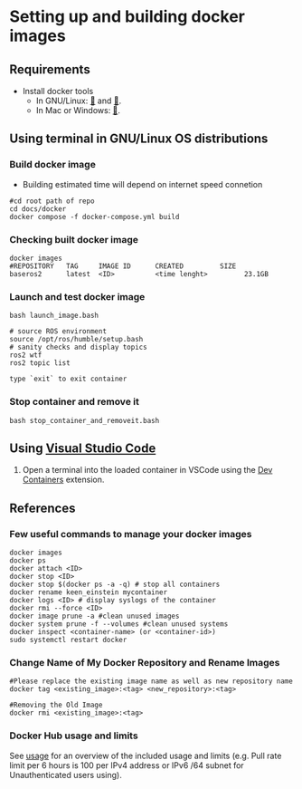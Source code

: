 # Setting up and building docker images

## Requirements
* Install docker tools 
  * In GNU/Linux: [:link:](https://docs.docker.com/engine/install) and [:link:](https://www.digitalocean.com/community/tutorials/how-to-install-and-use-docker-on-ubuntu-22-04).
  * In Mac or Windows: [:link:](https://www.docker.com/products/docker-desktop/).


## Using terminal in GNU/Linux OS distributions
### Build docker image
* Building estimated time will depend on internet speed connetion
```
#cd root path of repo
cd docs/docker
docker compose -f docker-compose.yml build
```

### Checking built docker image
```
docker images
#REPOSITORY   TAG     IMAGE ID      CREATED         SIZE
baseros2      latest  <ID>          <time lenght>         23.1GB
```

### Launch and test docker image
```
bash launch_image.bash

# source ROS environment
source /opt/ros/humble/setup.bash
# sanity checks and display topics
ros2 wtf
ros2 topic list

type `exit` to exit container
```

### Stop container and remove it
```
bash stop_container_and_removeit.bash
```

## Using [Visual Studio Code](https://code.visualstudio.com/)
1. Open a terminal into the loaded container in VSCode using the [Dev Containers](https://marketplace.visualstudio.com/items?itemName=ms-vscode-remote.remote-containers&ssr=false#review-details) extension.


## References
### Few useful commands to manage your docker images
```
docker images
docker ps
docker attach <ID>
docker stop <ID>
docker stop $(docker ps -a -q) # stop all containers
docker rename keen_einstein mycontainer
docker logs <ID> # display syslogs of the container
docker rmi --force <ID>
docker image prune -a #clean unused images
docker system prune -f --volumes #clean unused systems
docker inspect <container-name> (or <container-id>) 
sudo systemctl restart docker
```

### Change Name of My Docker Repository and Rename Images
```
#Please replace the existing image name as well as new repository name  
docker tag <existing_image>:<tag> <new_repository>:<tag>

#Removing the Old Image
docker rmi <existing_image>:<tag> 
```



### Docker Hub usage and limits
See [usage](https://docs.docker.com/docker-hub/usage/) for an overview of the included usage and limits (e.g. Pull rate limit per 6 hours is 100 per IPv4 address or IPv6 /64 subnet for Unauthenticated users using).
